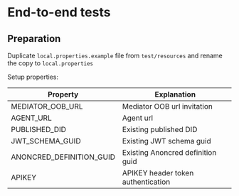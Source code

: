 # End-to-end tests

## Preparation

Duplicate `local.properties.example` file from `test/resources` and rename the copy to `local.properties`

Setup properties:

| Property                 | Explanation                        |
| ------------------------ | ---------------------------------- |
| MEDIATOR_OOB_URL         | Mediator OOB url invitation        |
| AGENT_URL                | Agent url                          |
| PUBLISHED_DID            | Existing published DID             |
| JWT_SCHEMA_GUID          | Existing JWT schema guid           |
| ANONCRED_DEFINITION_GUID | Existing Anoncred definition guid  |
| APIKEY                   | APIKEY header token authentication |

